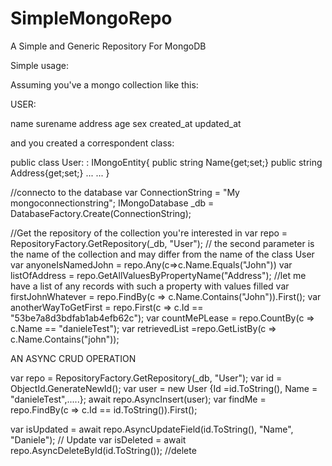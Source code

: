 # SimpleMongoRepo
A Simple and Generic Repository For MongoDB

Simple usage:

Assuming you've a mongo collection like this:

USER:

name
surename
address
age
sex
created_at
updated_at

and you created a correspondent class:

public class User: : IMongoEntity{
  public string Name{get;set;}
  public string Address{get;set;}
  ...
  ...
}


//connecto to the database
var ConnectionString = "My mongoconnectionstring";
IMongoDatabase _db = DatabaseFactory.Create(ConnectionString);

//Get the repository of the collection you're interested in
var repo = RepositoryFactory<User>.GetRepository(_db, "User"); // the second parameter is the name of the collection and may differ from the name of the class User
var anyoneIsNamedJohn = repo.Any(c=>c.Name.Equals("John"))
var listOfAddress = repo.GetAllValuesByPropertyName("Address"); //let me have a list of any records with such a property with values filled
var firstJohnWhatever = repo.FindBy(c => c.Name.Contains("John")).First();
var anotherWayToGetFirst = repo.First(c => c.Id == "53be7a8d3bdfab1ab4efb62c");
var countMePLease = repo.CountBy(c => c.Name == "danieleTest");
var retrievedList =repo.GetListBy(c => c.Name.Contains("john"));


AN ASYNC CRUD OPERATION

var repo = RepositoryFactory<User>.GetRepository(_db, "User");
var id = ObjectId.GenerateNewId();
var user = new User {Id =id.ToString(), Name = "danieleTest",.....};
await repo.AsyncInsert(user);
var findMe = repo.FindBy(c => c.Id == id.ToString()).First();

var isUpdated = await repo.AsyncUpdateField(id.ToString(), "Name", "Daniele"); // Update
var isDeleted = await repo.AsyncDeleteById(id.ToString());  //delete
